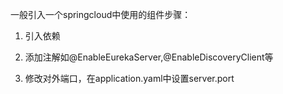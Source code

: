 一般引入一个springcloud中使用的组件步骤：

1. 引入依赖

2. 添加注解如@EnableEurekaServer,@EnableDiscoveryClient等

3. 修改对外端口，在application.yaml中设置server.port